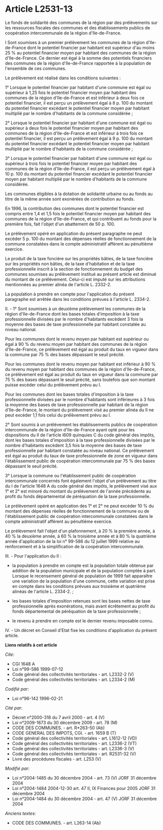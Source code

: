 # Article L2531-13

Le fonds de solidarité des communes de la région par des prélèvements sur les ressources fiscales des communes et des
établissements publics de coopération intercommunale de la région d'Ile-de-France.

I Sont soumises à un premier prélèvement les communes de la région d'Ile-de-France dont le potentiel financier par habitant
est supérieur d'au moins 25 % au potentiel financier moyen par habitant des communes de la région d'Ile-de-France. Ce dernier
est égal à la somme des potentiels financiers des communes de la région d'Ile-de-France rapportée à la population de
l'ensemble de ces communes.

Le prélèvement est réalisé dans les conditions suivantes :

1° Lorsque le potentiel financier par habitant d'une commune est égal ou supérieur à 1,25 fois le potentiel financier moyen
par habitant des communes de la région d'Ile-de-France et est inférieur à deux fois ce potentiel financier, il est perçu un
prélèvement égal à 8 p. 100 du montant du potentiel financier excédant le potentiel financier moyen par habitant multiplié
par le nombre d'habitants de la commune considérée ;

2° Lorsque le potentiel financier par habitant d'une commune est égal ou supérieur à deux fois le potentiel financier moyen
par habitant des communes de la région d'Ile-de-France et est inférieur à trois fois ce potentiel financier, il est perçu un
prélèvement égal à 9 p. 100 du montant du potentiel financier excédant le potentiel financier moyen par habitant multiplié
par le nombre d'habitants de la commune considérée ;

3° Lorsque le potentiel financier par habitant d'une commune est égal ou supérieur à trois fois le potentiel financier moyen
par habitant des communes de la région d'Ile-de-France, il est perçu un prélèvement égal à 10 p. 100 du montant du potentiel
financier excédant le potentiel financier moyen par habitant multiplié par le nombre d'habitants de la commune considérée.

Les communes éligibles à la dotation de solidarité urbaine ou au fonds au titre de la même année sont exonérées de
contribution au fonds.

En 1996, la contribution des communes dont le potentiel financier est compris entre 1,4 et 1,5 fois le potentiel financier
moyen par habitant des communes de la région d'Ile-de-France, et qui contribuent au fonds pour la première fois, fait l'objet
d'un abattement de 50 p. 100.

Le prélèvement opéré en application du présent paragraphe ne peut excéder 5 p. 100 du montant des dépenses réelles de
fonctionnement de la commune constatées dans le compte administratif afférent au pénultième exercice.

Le produit de la taxe foncière sur les propriétés bâties, de la taxe foncière sur les propriétés non bâties, de la taxe
d'habitation et de la taxe professionnelle inscrit à la section de fonctionnement du budget des communes soumises au
prélèvement institué au présent article est diminué du montant de ce prélèvement. Celui-ci est imputé sur les attributions
mentionnées au premier alinéa de l'article L. 2332-2.

La population à prendre en compte pour l'application du présent paragraphe est arrêtée dans les conditions prévues à
l'article L. 2334-2.

II. - 1° Sont soumises à un deuxième prélèvement les communes de la région d'Ile-de-France dont les bases totales
d'imposition à la taxe professionnelle divisées par le nombre d'habitants excèdent 3 fois la moyenne des bases de taxe
professionnelle par habitant constatée au niveau national.

Pour les communes dont le revenu moyen par habitant est supérieur ou égal à 90 % du revenu moyen par habitant des communes de
la région d'Ile-de-France, ce prélèvement est égal au produit du taux en vigueur dans la commune par 75 % des bases dépassant
le seuil précité.

Pour les communes dont le revenu moyen par habitant est inférieur à 90 % du revenu moyen par habitant des communes de la
région d'Ile-de-France, ce prélèvement est égal au produit du taux en vigueur dans la commune par 75 % des bases dépassant le
seuil précité, sans toutefois que son montant puisse excéder celui du prélèvement prévu au I.

Pour les communes dont les bases totales d'imposition à la taxe professionnelle divisées par le nombre d'habitants sont
inférieures à 3 fois la moyenne des bases de taxe professionnelle par habitant de la région d'Ile-de-France, le montant du
prélèvement visé au premier alinéa du II ne peut excéder 1,1 fois celui du prélèvement prévu au I.

2° Sont soumis à un prélèvement les établissements publics de coopération intercommunale de la région d'Ile-de-France ayant
opté pour les dispositions du II de l'article l609 quinquies C du code général des impôts, dont les bases totales
d'imposition à la taxe professionnelle divisées par le nombre d'habitants excèdent 3,5 fois la moyenne des bases de taxe
professionnelle par habitant constatée au niveau national. Ce prélèvement est égal au produit du taux de taxe professionnelle
de zone en vigueur dans l'établissement public de coopération intercommunale par 75 % des bases dépassant le seuil précité.

3° Lorsque la commune ou l'établissement public de coopération intercommunale concernés font également l'objet d'un
prélèvement au titre du I de l'article 1648 A du code général des impôts, le prélèvement visé aux 1° et 2° est minoré du
montant du prélèvement de l'année précédente au profit du fonds départemental de péréquation de la taxe professionnelle.

Le prélèvement opéré en application des 1° et 2° ne peut excéder 10 % du montant des dépenses réelles de fonctionnement de la
commune ou de l'établissement public de coopération intercommunale constatées dans le compte administratif afférent au
pénultième exercice.

Le prélèvement fait l'objet d'un plafonnement, à 20 % la première année, à 40 % la deuxième année, à 60 % la troisième année
et à 80 % la quatrième année d'application de la loi n° 99-586 du 12 juillet 1999 relative au renforcement et à la
simplification de la coopération intercommunale.

III. - Pour l'application du II :

- la population à prendre en compte est la population totale obtenue par addition de la population municipale et de la
population comptée à part. Lorsque le recensement général de population de 1999 fait apparaître une variation de la
population d'une commune, cette variation est prise en compte dans les conditions prévues aux troisième et quatrième alinéas
de l'article L. 2334-2. ;

- les bases totales d'imposition retenues sont les bases nettes de taxe professionnelle après exonérations, mais avant
écrêtement au profit du fonds départemental de péréquation de la taxe professionnelle ;

- le revenu à prendre en compte est le dernier revenu imposable connu.

IV. - Un décret en Conseil d'Etat fixe les conditions d'application du présent article.

**Liens relatifs à cet article**

_Cite_:

  - CGI 1648 A
  - Loi n°99-586 1999-07-12
  - Code général des collectivités territoriales - art. L2332-2 (V)
  - Code général des collectivités territoriales - art. L2334-2 (M)

_Codifié par_:

  - Loi n°96-142 1996-02-21

_Cité par_:

  - Décret n°2000-318 du 7 avril 2000 - art. 4 (V)
  - Loi n°2009-1673 du 30 décembre 2009 - art. 78 (M)
  - CODE DES COMMUNES. - art. R*263-50 (Ab)
  - CODE GENERAL DES IMPOTS, CGI. - art. 1659 B (T)
  - Code général des collectivités territoriales - art. L1612-12 (VD)
  - Code général des collectivités territoriales - art. L2336-2 (VT)
  - Code général des collectivités territoriales - art. L2336-3 (V)
  - Code général des collectivités territoriales - art. R2531-32 (V)
  - Livre des procédures fiscales - art. L253 (V)

_Modifié par_:

  - Loi n°2004-1485 du 30 décembre 2004 - art. 73 (V) JORF 31 décembre 2004
  - Loi n°2004-1484 2004-12-30 art. 47 II, IX Finances pour 2005 JORF 31 décembre 2004
  - Loi n°2004-1484 du 30 décembre 2004 - art. 47 (V) JORF 31 décembre 2004

_Anciens textes_:

  - CODE DES COMMUNES. - art. L263-14 (Ab)
